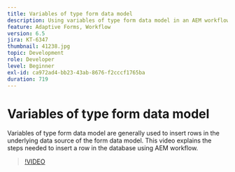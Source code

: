 ```yaml
---
title: Variables of type form data model
description: Using variables of type form data model in an AEM workflow.
feature: Adaptive Forms, Workflow
version: 6.5
jira: KT-6347
thumbnail: 41238.jpg
topic: Development
role: Developer
level: Beginner
exl-id: ca972ad4-bb23-43ab-8676-f2cccf1765ba
duration: 719
---
```

# Variables of type form data model

Variables of type form data model are generally used to insert rows in the underlying data source of the form data model. This video explains the steps needed to insert a row in the database using AEM workflow.



>[!VIDEO](https://video.tv.adobe.com/v/41238?quality=12&learn=on)
